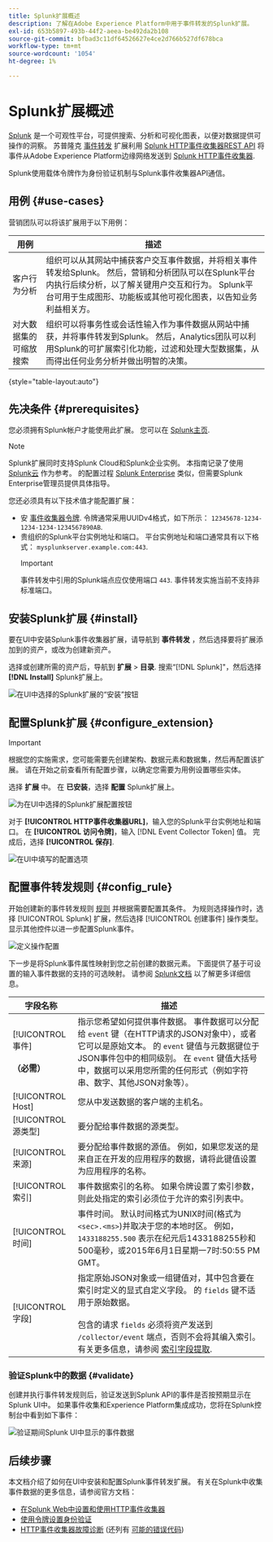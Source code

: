 ```yaml
---
title: Splunk扩展概述
description: 了解在Adobe Experience Platform中用于事件转发的Splunk扩展。
exl-id: 653b5897-493b-44f2-aeea-be492da2b108
source-git-commit: bfbad3c11df64526627e4ce2d766b527df678bca
workflow-type: tm+mt
source-wordcount: '1054'
ht-degree: 1%

---
```


# Splunk扩展概述

[Splunk](https://www.splunk.com) 是一个可观性平台，可提供搜索、分析和可视化图表，以便对数据提供可操作的洞察。 苏普隆克 [事件转发](../../../ui/event-forwarding/overview.md) 扩展利用 [Splunk HTTP事件收集器REST API](https://docs.splunk.com/Documentation/Splunk/8.2.5/Data/HECRESTendpoints) 将事件从Adobe Experience Platform边缘网络发送到 [Splunk HTTP事件收集器](https://docs.splunk.com/Documentation/Splunk/8.2.5/Data/UsetheHTTPEventCollector).

Splunk使用载体令牌作为身份验证机制与Splunk事件收集器API通信。

## 用例 {#use-cases}

营销团队可以将该扩展用于以下用例：

| 用例 | 描述 |
| --- | --- |
| 客户行为分析 | 组织可以从其网站中捕获客户交互事件数据，并将相关事件转发给Splunk。 然后，营销和分析团队可以在Splunk平台内执行后续分析，以了解关键用户交互和行为。 Splunk平台可用于生成图形、功能板或其他可视化图表，以告知业务利益相关方。 |
| 对大数据集的可缩放搜索 | 组织可以将事务性或会话性输入作为事件数据从网站中捕获，并将事件转发到Splunk。 然后，Analytics团队可以利用Splunk的可扩展索引化功能，过滤和处理大型数据集，从而得出任何业务分析并做出明智的决策。 |

{style=&quot;table-layout:auto&quot;}

## 先决条件 {#prerequisites}

您必须拥有Splunk帐户才能使用此扩展。 您可以在 [Splunk主页](https://www.splunk.com/page/sign_up).

>[!NOTE]
>
> Splunk扩展同时支持Splunk Cloud和Splunk企业实例。 本指南记录了使用 [Splunk云](https://www.splunk.com/en_us/products/splunk-cloud-platform.html) 作为参考。 的配置过程 [Splunk Enterprise](https://www.splunk.com/en_us/products/splunk-enterprise.html) 类似，但需要Splunk Enterprise管理员提供具体指导。

您还必须具有以下技术值才能配置扩展：

* 安 [事件收集器令牌](https://docs.splunk.com/Documentation/Splunk/8.2.5/Data/UsetheHTTPEventCollector#Create_an_Event_Collector_token_on_Splunk_Cloud_Platform). 令牌通常采用UUIDv4格式，如下所示： `12345678-1234-1234-1234-1234567890AB`.
* 贵组织的Splunk平台实例地址和端口。 平台实例地址和端口通常具有以下格式： `mysplunkserver.example.com:443`.
   >[!IMPORTANT]
   >
   > 事件转发中引用的Splunk端点应仅使用端口 `443`. 事件转发实施当前不支持非标准端口。

## 安装Splunk扩展 {#install}

要在UI中安装Splunk事件收集器扩展，请导航到 **事件转发** ，然后选择要将扩展添加到的资产，或改为创建新资产。

选择或创建所需的资产后，导航到 **扩展** > **目录**. 搜索“[!DNL Splunk]&quot;，然后选择 **[!DNL Install]** Splunk扩展上。

![在UI中选择的Splunk扩展的“安装”按钮](../../../images/extensions/server/splunk/install.png)

## 配置Splunk扩展 {#configure_extension}

>[!IMPORTANT]
>
>根据您的实施需求，您可能需要先创建架构、数据元素和数据集，然后再配置该扩展。 请在开始之前查看所有配置步骤，以确定您需要为用例设置哪些实体。

选择 **扩展** 中。 在 **已安装**，选择 **配置** Splunk扩展上。

![为在UI中选择的Splunk扩展配置按钮](../../../images/extensions/server/splunk/configure.png)

对于 **[!UICONTROL HTTP事件收集器URL]**，输入您的Splunk平台实例地址和端口。 在 **[!UICONTROL 访问令牌]**，输入 [!DNL Event Collector Token] 值。 完成后，选择 **[!UICONTROL 保存]**.

![在UI中填写的配置选项](../../../images/extensions/server/splunk/input.png)

## 配置事件转发规则 {#config_rule}

开始创建新的事件转发规则 [规则](../../../ui/managing-resources/rules.md) 并根据需要配置其条件。 为规则选择操作时，选择 [!UICONTROL Splunk] 扩展，然后选择 [!UICONTROL 创建事件] 操作类型。 显示其他控件以进一步配置Splunk事件。

![定义操作配置](../../../images/extensions/server/splunk/action-configurations.png)

下一步是将Splunk事件属性映射到您之前创建的数据元素。 下面提供了基于可设置的输入事件数据的支持的可选映射。 请参阅 [Splunk文档](https://docs.splunk.com/Documentation/Splunk/8.2.5/Data/FormateventsforHTTPEventCollector#Event_metadata) 以了解更多详细信息。

| 字段名称 | 描述 |
| --- | --- |
| [!UICONTROL 事件&#x200B;]<br><br>**（必需）** | 指示您希望如何提供事件数据。 事件数据可以分配给 `event` 键（在HTTP请求的JSON对象中），或者它可以是原始文本。 的 `event` 键值与元数据键位于JSON事件包中的相同级别。 在 `event` 键值大括号中，数据可以采用您所需的任何形式（例如字符串、数字、其他JSON对象等）。 |
| [!UICONTROL Host] | 您从中发送数据的客户端的主机名。 |
| [!UICONTROL 源类型] | 要分配给事件数据的源类型。 |
| [!UICONTROL 来源] | 要分配给事件数据的源值。 例如，如果您发送的是来自正在开发的应用程序的数据，请将此键值设置为应用程序的名称。 |
| [!UICONTROL 索引] | 事件数据索引的名称。 如果令牌设置了索引参数，则此处指定的索引必须位于允许的索引列表中。 |
| [!UICONTROL 时间] | 事件时间。 默认时间格式为UNIX时间(格式为 `<sec>.<ms>`)并取决于您的本地时区。 例如， `1433188255.500` 表示在纪元后1433188255秒和500毫秒，或2015年6月1日星期一7时:50:55 PM GMT。 |
| [!UICONTROL 字段] | 指定原始JSON对象或一组键值对，其中包含要在索引时定义的显式自定义字段。  的 `fields` 键不适用于原始数据。<br><br>包含的请求 `fields` 必须将资产发送到 `/collector/event` 端点，否则不会将其编入索引。 有关更多信息，请参阅 [索引字段提取](https://docs.splunk.com/Documentation/Splunk/8.2.5/Data/IFXandHEC). |

### 验证Splunk中的数据 {#validate}

创建并执行事件转发规则后，验证发送到Splunk API的事件是否按预期显示在Splunk UI中。 如果事件收集和Experience Platform集成成功，您将在Splunk控制台中看到如下事件：

![验证期间Splunk UI中显示的事件数据](../../../images/extensions/server/splunk/splunk-data.png)

## 后续步骤

本文档介绍了如何在UI中安装和配置Splunk事件转发扩展。 有关在Splunk中收集事件数据的更多信息，请参阅官方文档：

* [在Splunk Web中设置和使用HTTP事件收集器 ](https://docs.splunk.com/Documentation/Splunk/8.2.5/Data/UsetheHTTPEventCollector)
* [使用令牌设置身份验证](https://docs.splunk.com/Documentation/Splunk/8.2.5/Security/Setupauthenticationwithtokens#Prerequisites_for_activating_tokens)
* [HTTP事件收集器故障诊断](https://docs.splunk.com/Documentation/Splunk/8.2.5/Data/TroubleshootHTTPEventCollector) (还列有 [可能的错误代码](https://docs.splunk.com/Documentation/Splunk/8.2.5/Data/TroubleshootHTTPEventCollector#Possible_error_codes))
